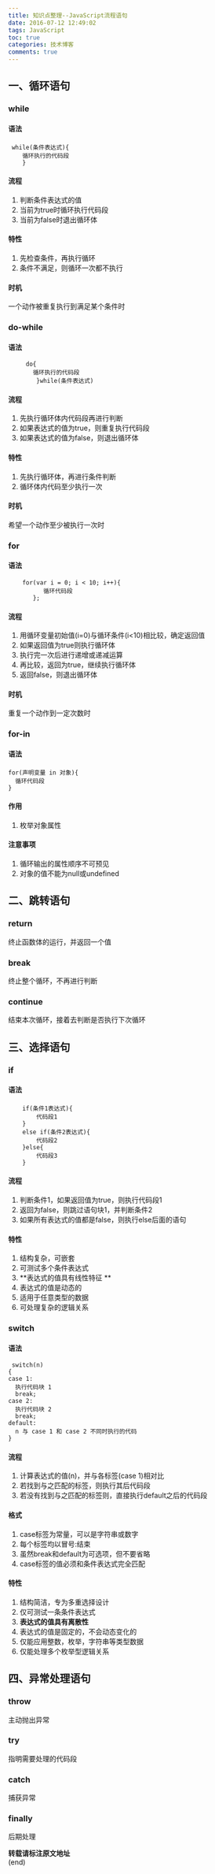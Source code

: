 ```yaml
---
title: 知识点整理--JavaScript流程语句
date: 2016-07-12 12:49:02
tags: JavaScript
toc: true  
categories: 技术博客
comments: true
---
```


## 一、循环语句

### while

#### 语法


     while(条件表达式){  
        循环执行的代码段  
        }  

#### 流程
  1. 判断条件表达式的值
  2. 当前为true时循环执行代码段
  3. 当前为false时退出循环体

#### 特性
  1. 先检查条件，再执行循环
  2. 条件不满足，则循环一次都不执行

#### 时机
一个动作被重复执行到满足某个条件时

### do-while

#### 语法


	     do{  
	       循环执行的代码段  
	        }while(条件表达式)  

#### 流程
  1. 先执行循环体内代码段再进行判断
  2. 如果表达式的值为true，则重复执行代码段
  3. 如果表达式的值为false，则退出循环体

#### 特性
  1. 先执行循环体，再进行条件判断
  2. 循环体内代码至少执行一次

#### 时机
希望一个动作至少被执行一次时

### for

#### 语法

		for(var i = 0; i < 10; i++){  
		      循环代码段  
		   };  

#### 流程
  1. 用循环变量初始值(i=0)与循环条件(i<10)相比较，确定返回值
  2. 如果返回值为true则执行循环体
  3. 执行完一次后进行递增或递减运算
  4. 再比较，返回为true，继续执行循环体
  5. 返回false，则退出循环体

#### 时机
重复一个动作到一定次数时

### for-in

#### 语法


    for(声明变量 in 对象){  
      循环代码段      
    }  

#### 作用
  1. 枚举对象属性

#### 注意事项
  1. 循环输出的属性顺序不可预见
  2. 对象的值不能为null或undefined

## 二、跳转语句

### return
终止函数体的运行，并返回一个值

### break
终止整个循环，不再进行判断

### continue
结束本次循环，接着去判断是否执行下次循环

## 三、选择语句

### if

#### 语法


        if(条件1表达式){  
            代码段1  
        }  
        else if(条件2表达式){  
            代码段2  
        }else{  
            代码段3  
        }  

#### 流程
  1. 判断条件1，如果返回值为true，则执行代码段1
  2. 返回为false，则跳过语句块1，并判断条件2
  3. 如果所有表达式的值都是false，则执行else后面的语句

#### 特性
  1. 结构复杂，可嵌套
  2. 可测试多个条件表达式
  3. **表达式的值具有线性特征 **
  4. 表达式的值是动态的
  5. 适用于任意类型的数据
  6. 可处理复杂的逻辑关系

### switch

#### 语法


     switch(n)  
    {  
    case 1:  
      执行代码块 1  
      break;  
    case 2:  
      执行代码块 2  
      break;  
    default:  
      n 与 case 1 和 case 2 不同时执行的代码  
    }  

#### 流程
  1. 计算表达式的值(n)，并与各标签(case 1)相对比
  2. 若找到与之匹配的标签，则执行其后代码段
  3. 若没有找到与之匹配的标签则，直接执行default之后的代码段

#### 格式
  1. case标签为常量，可以是字符串或数字
  2. 每个标签均以冒号:结束
  3. 虽然break和default为可选项，但不要省略
  4. case标签的值必须和条件表达式完全匹配

#### 特性
  1. 结构简洁，专为多重选择设计
  2. 仅可测试一条条件表达式
  3. **表达式的值具有离散性**
  4. 表达式的值是固定的，不会动态变化的
  5. 仅能应用整数，枚举，字符串等类型数据
  6. 仅能处理多个枚举型逻辑关系

## 四、异常处理语句
### throw
主动抛出异常
### try
指明需要处理的代码段
### catch
捕获异常
### finally
后期处理

**转载请标注原文地址**                           
(end)
